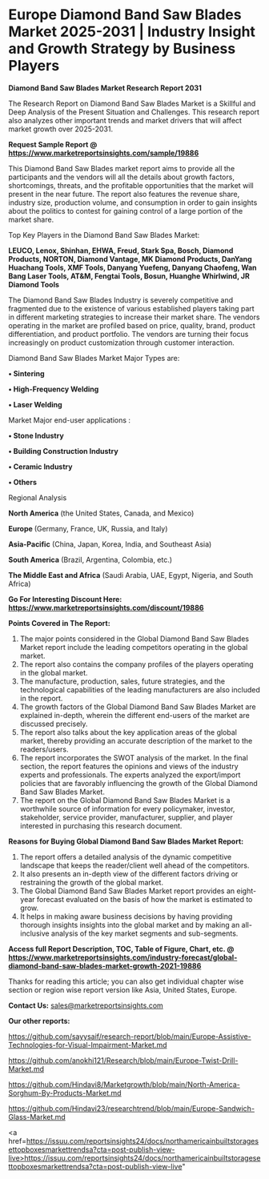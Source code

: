 # Europe Diamond Band Saw Blades Market 2025-2031 | Industry Insight and Growth Strategy by Business Players

<strong>Diamond Band Saw Blades Market Research Report 2031</strong>

The Research Report on Diamond Band Saw Blades Market is a Skillful and Deep Analysis of the Present Situation and Challenges. This research report also analyzes other important trends and market drivers that will affect market growth over 2025-2031.

<strong>Request Sample Report @ <a href=https://www.marketreportsinsights.com/sample/19886>https://www.marketreportsinsights.com/sample/19886</a></strong>

This Diamond Band Saw Blades market report aims to provide all the participants and the vendors will all the details about growth factors, shortcomings, threats, and the profitable opportunities that the market will present in the near future. The report also features the revenue share, industry size, production volume, and consumption in order to gain insights about the politics to contest for gaining control of a large portion of the market share.

Top Key Players in the Diamond Band Saw Blades Market:

<strong>LEUCO, Lenox, Shinhan, EHWA, Freud, Stark Spa, Bosch, Diamond Products, NORTON, Diamond Vantage, MK Diamond Products, DanYang Huachang Tools, XMF Tools, Danyang Yuefeng, Danyang Chaofeng, Wan Bang Laser Tools, AT&M, Fengtai Tools, Bosun, Huanghe Whirlwind, JR Diamond Tools</strong>

The Diamond Band Saw Blades Industry is severely competitive and fragmented due to the existence of various established players taking part in different marketing strategies to increase their market share. The vendors operating in the market are profiled based on price, quality, brand, product differentiation, and product portfolio. The vendors are turning their focus increasingly on product customization through customer interaction.

Diamond Band Saw Blades Market Major Types are:

<strong>• Sintering

• High-Frequency Welding

• Laser Welding</strong>

Market Major end-user applications :

<strong>• Stone Industry

• Building Construction Industry

• Ceramic Industry

• Others</strong>

Regional Analysis

</u><strong><b>North America</b></strong> (the United States, Canada, and Mexico)

<strong><b>Europe </b></strong>(Germany, France, UK, Russia, and Italy)

<strong><b>Asia-Pacific</b></strong> (China, Japan, Korea, India, and Southeast Asia)

<strong><b>South America</b></strong> (Brazil, Argentina, Colombia, etc.)

<strong><b>The Middle East and Africa</b></strong> (Saudi Arabia, UAE, Egypt, Nigeria, and South Africa)

<strong>Go For Interesting Discount Here: <a href=https://www.marketreportsinsights.com/discount/19886>https://www.marketreportsinsights.com/discount/19886</a></strong>

<strong>Points Covered in The Report:</strong>
<ol>
  <li>The major points considered in the Global Diamond Band Saw Blades Market report include the leading competitors operating in the global market.</li>
  <li>The report also contains the company profiles of the players operating in the global market.</li>
  <li>The manufacture, production, sales, future strategies, and the technological capabilities of the leading manufacturers are also included in the report.</li>
  <li>The growth factors of the Global Diamond Band Saw Blades Market are explained in-depth, wherein the different end-users of the market are discussed precisely.</li>
  <li>The report also talks about the key application areas of the global market, thereby providing an accurate description of the market to the readers/users.</li>
  <li>The report incorporates the SWOT analysis of the market. In the final section, the report features the opinions and views of the industry experts and professionals. The experts analyzed the export/import policies that are favorably influencing the growth of the Global Diamond Band Saw Blades Market.</li>
  <li>The report on the Global Diamond Band Saw Blades Market is a worthwhile source of information for every policymaker, investor, stakeholder, service provider, manufacturer, supplier, and player interested in purchasing this research document.</li>
</ol>
<strong>Reasons for Buying Global Diamond Band Saw Blades Market Report:</strong>

<ol>
  <li>The report offers a detailed analysis of the dynamic competitive landscape that keeps the reader/client well ahead of the competitors.</li>
  <li>It also presents an in-depth view of the different factors driving or restraining the growth of the global market.</li>
  <li>The Global Diamond Band Saw Blades Market report provides an eight-year forecast evaluated on the basis of how the market is estimated to grow.</li>
  <li>It helps in making aware business decisions by having providing thorough insights insights into the global market and by making an all-inclusive analysis of the key market segments and sub-segments.</li>
</ol>
<strong>Access full Report Description, TOC, Table of Figure, Chart, etc. @ <a href=https://www.marketreportsinsights.com/industry-forecast/global-diamond-band-saw-blades-market-growth-2021-19886>https://www.marketreportsinsights.com/industry-forecast/global-diamond-band-saw-blades-market-growth-2021-19886</a></strong>


Thanks for reading this article; you can also get individual chapter wise section or region wise report version like Asia, United States, Europe.

<strong>Contact Us:</strong>
sales@marketreportsinsights.com

<strong>Our other reports:</strong>

<a href=https://github.com/sayysaif/research-report/blob/main/Europe-Assistive-Technologies-for-Visual-Impairment-Market.md>https://github.com/sayysaif/research-report/blob/main/Europe-Assistive-Technologies-for-Visual-Impairment-Market.md</a>

<a href=https://github.com/anokhi121/Research/blob/main/Europe-Twist-Drill-Market.md>https://github.com/anokhi121/Research/blob/main/Europe-Twist-Drill-Market.md</a>

<a href=https://github.com/Hindavi8/Marketgrowth/blob/main/North-America-Sorghum-By-Products-Market.md>https://github.com/Hindavi8/Marketgrowth/blob/main/North-America-Sorghum-By-Products-Market.md</a>

<a href=https://github.com/Hindavi23/researchtrend/blob/main/Europe-Sandwich-Glass-Market.md>https://github.com/Hindavi23/researchtrend/blob/main/Europe-Sandwich-Glass-Market.md</a>

<a href=https://issuu.com/reportsinsights24/docs/northamericainbuiltstoragesettopboxesmarkettrendsa?cta=post-publish-view-live>https://issuu.com/reportsinsights24/docs/northamericainbuiltstoragesettopboxesmarkettrendsa?cta=post-publish-view-live</a>"
